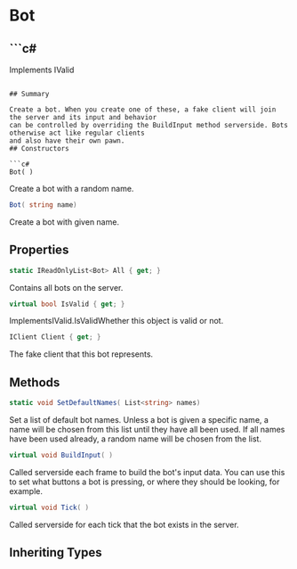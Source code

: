 # Bot

## ```c#
Implements IValid
```

## Summary

Create a bot. When you create one of these, a fake client will join the server and its input and behavior
can be controlled by overriding the BuildInput method serverside. Bots otherwise act like regular clients
and also have their own pawn.
## Constructors

```c#
Bot( ) 
```
Create a bot with a random name.
```c#
Bot( string name) 
```
Create a bot with given name.
## Properties

```c#
static IReadOnlyList<Bot> All { get; } 
```
Contains all bots on the server.
```c#
virtual bool IsValid { get; } 
```
ImplementsIValid.IsValidWhether this object is valid or not.
```c#
IClient Client { get; } 
```
The fake client that this bot represents.
## Methods

```c#
static void SetDefaultNames( List<string> names) 
```
Set a list of default bot names. Unless a bot is given a specific name, a name
will be chosen from this list until they have all been used. If all names have been
used already, a random name will be chosen from the list.
```c#
virtual void BuildInput( ) 
```
Called serverside each frame to build the bot's input data. You can use this to set what
buttons a bot is pressing, or where they should be looking, for example.
```c#
virtual void Tick( ) 
```
Called serverside for each tick that the bot exists in the server.
## Inheriting Types

